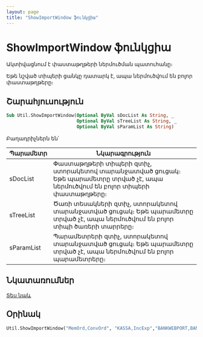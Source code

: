 ```yaml
---
layout: page
title: "ShowImportWindow ֆունկցիա"
---
```


# ShowImportWindow ֆունկցիա

Ակտիվացնում է փաստաթղթերի ներմուծման պատուհանը։ 

Եթե նշված տիպերի ցանկը դատարկ է, ապա ներմուծվում են բոլոր փաստաթղթերը։

## Շարահյուսություն

``` vb
Sub Util.ShowImportWindow(Optional ByVal sDocList As String, _
                          Optional ByVal sTreeList As String, _
                          Optional ByVal sParamList As String)
```

Բաղադրիչներն են՝


| Պարամետր | Նկարագրություն |
|--|--|
| sDocList | Փաստաթղթերի տիպերի զտիչ, ստորակետով տարանջատված ցուցակ։ Եթե պարամետրը տրված չէ, ապա ներմուծվում են բոլոր տիպերի փաստաթղթերը։ |
| sTreeList  | Ծառի տեսակների զտիչ, ստորակետով տարանջատված ցուցակ։ Եթե պարամետրը տրված չէ, ապա ներմուծվում են բոլոր տիպի ծառերի տարրերը։ |
| sParamList | Պարամետրերի զտիչ, ստորակետով տարանջատված ցուցակ։ Եթե պարամետրը տրված չէ, ապա ներմուծվում են բոլոր պարամետրերը։ |

## Նկատառումներ

[Տես նաև](../../functions.html)

## Օրինակ

``` vb
Util.ShowImportWindow("MemOrd,ConvOrd", "KASSA,IncExp","BANKWEBPORT,BANKWEBURL")
```
